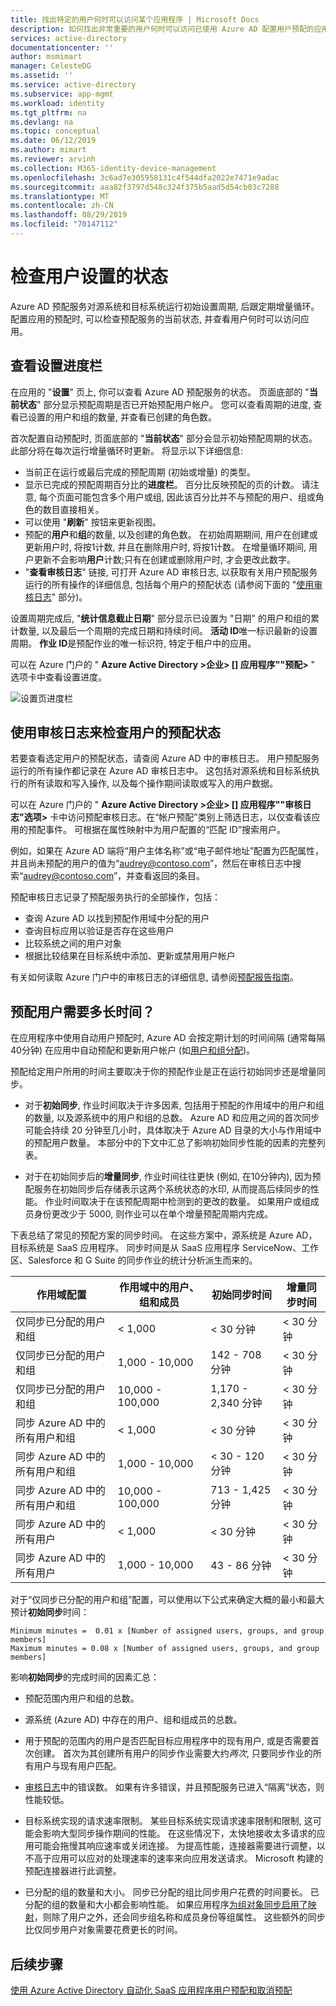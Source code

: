 ```yaml
---
title: 找出特定的用户何时可以访问某个应用程序 | Microsoft Docs
description: 如何找出非常重要的用户何时可以访问已使用 Azure AD 配置用户预配的应用程序
services: active-directory
documentationcenter: ''
author: msmimart
manager: CelesteDG
ms.assetid: ''
ms.service: active-directory
ms.subservice: app-mgmt
ms.workload: identity
ms.tgt_pltfrm: na
ms.devlang: na
ms.topic: conceptual
ms.date: 06/12/2019
ms.author: mimart
ms.reviewer: arvinh
ms.collection: M365-identity-device-management
ms.openlocfilehash: 3c6ad7e305958131c4f544dfa2022e7471e9adac
ms.sourcegitcommit: aaa82f3797d548c324f375b5aad5d54cb03c7288
ms.translationtype: MT
ms.contentlocale: zh-CN
ms.lasthandoff: 08/29/2019
ms.locfileid: "70147112"
---
```

# <a name="check-the-status-of-user-provisioning"></a>检查用户设置的状态

Azure AD 预配服务对源系统和目标系统运行初始设置周期, 后跟定期增量循环。 配置应用的预配时, 可以检查预配服务的当前状态, 并查看用户何时可以访问应用。

## <a name="view-the-provisioning-progress-bar"></a>查看设置进度栏

 在应用的 "**设置**" 页上, 你可以查看 Azure AD 预配服务的状态。 页面底部的 "**当前状态**" 部分显示预配周期是否已开始预配用户帐户。 您可以查看周期的进度, 查看已设置的用户和组的数量, 并查看已创建的角色数。

首次配置自动预配时, 页面底部的 "**当前状态**" 部分会显示初始预配周期的状态。 此部分将在每次运行增量循环时更新。 将显示以下详细信息:
- 当前正在运行或最后完成的预配周期 (初始或增量) 的类型。
- 显示已完成的预配周期百分比的**进度栏**。 百分比反映预配的页的计数。 请注意, 每个页面可能包含多个用户或组, 因此该百分比并不与预配的用户、组或角色的数目直接相关。
- 可以使用 "**刷新**" 按钮来更新视图。
- 预配的**用户**和**组**的数量, 以及创建的角色数。 在初始周期期间, 用户在创建或更新用户时, 将按1计数, 并且在删除用户时, 将按1计数。 在增量循环期间, 用户更新不会影响**用户**计数;只有在创建或删除用户时, 才会更改此数字。
- "**查看审核日志**" 链接, 可打开 Azure AD 审核日志, 以获取有关用户预配服务运行的所有操作的详细信息, 包括每个用户的预配状态 (请参阅下面的 "[使用审核日志](#use-audit-logs-to-check-a-users-provisioning-status)" 部分)。

设置周期完成后, "**统计信息截止日期**" 部分显示已设置为 "日期" 的用户和组的累计数量, 以及最后一个周期的完成日期和持续时间。 **活动 ID**唯一标识最新的设置周期。 **作业 ID**是预配作业的唯一标识符, 特定于租户中的应用。

可以在 Azure 门户的 " **Azure Active Directory &gt;企业&gt; \[\] 应用程序""预配&gt;**  " 选项卡中查看设置进度。

![设置页进度栏](media/application-provisioning-when-will-provisioning-finish-specific-user/provisioning-progress-bar-section.png)

## <a name="use-audit-logs-to-check-a-users-provisioning-status"></a>使用审核日志来检查用户的预配状态

若要查看选定用户的预配状态，请查阅 Azure AD 中的审核日志。 用户预配服务运行的所有操作都记录在 Azure AD 审核日志中。 这包括对源系统和目标系统执行的所有读取和写入操作, 以及每个操作期间读取或写入的用户数据。

可以在 Azure 门户的 " **Azure Active Directory &gt;企业&gt; \[\] 应用程序""审核日志"选项&gt;** 卡中访问预配审核日志。在“帐户预配”类别上筛选日志，以仅查看该应用的预配事件。 可根据在属性映射中为用户配置的“匹配 ID”搜索用户。 

例如，如果在 Azure AD 端将“用户主体名称”或“电子邮件地址”配置为匹配属性，并且尚未预配的用户的值为“audrey@contoso.com”，然后在审核日志中搜索“audrey@contoso.com”，并查看返回的条目。

预配审核日志记录了预配服务执行的全部操作，包括：

* 查询 Azure AD 以找到预配作用域中分配的用户
* 查询目标应用以验证是否存在这些用户
* 比较系统之间的用户对象
* 根据比较结果在目标系统中添加、更新或禁用用户帐户

有关如何读取 Azure 门户中的审核日志的详细信息, 请参阅[预配报告指南](check-status-user-account-provisioning.md)。

## <a name="how-long-will-it-take-to-provision-users"></a>预配用户需要多长时间？
在应用程序中使用自动用户预配时, Azure AD 会按定期计划的时间间隔 (通常每隔40分钟) 在应用中自动预配和更新用户帐户 (如[用户和组分配](https://docs.microsoft.com/azure/active-directory/active-directory-coreapps-assign-user-azure-portal))。

预配给定用户所用的时间主要取决于你的预配作业是正在运行初始同步还是增量同步。

- 对于**初始同步**, 作业时间取决于许多因素, 包括用于预配的作用域中的用户和组的数量, 以及源系统中的用户和组的总数。 Azure AD 和应用之间的首次同步可能会持续 20 分钟至几小时，具体取决于 Azure AD 目录的大小与作用域中的预配用户数量。 本部分中的下文中汇总了影响初始同步性能的因素的完整列表。

- 对于在初始同步后的**增量同步**, 作业时间往往更快 (例如, 在10分钟内), 因为预配服务在初始同步后存储表示这两个系统状态的水印, 从而提高后续同步的性能。 作业时间取决于在该预配周期中检测到的更改的数量。 如果用户或组成员身份更改少于 5000, 则作业可以在单个增量预配周期内完成。 

下表总结了常见的预配方案的同步时间。 在这些方案中，源系统是 Azure AD，目标系统是 SaaS 应用程序。 同步时间是从 SaaS 应用程序 ServiceNow、工作区、Salesforce 和 G Suite 的同步作业的统计分析派生而来的。


| 作用域配置 | 作用域中的用户、组和成员 | 初始同步时间 | 增量同步时间 |
| -------- | -------- | -------- | -------- |
| 仅同步已分配的用户和组 |  < 1,000 |  < 30 分钟 | < 30 分钟 |
| 仅同步已分配的用户和组 |  1,000 - 10,000 | 142 - 708 分钟 | < 30 分钟 |
| 仅同步已分配的用户和组 |   10,000 - 100,000 | 1,170 - 2,340 分钟 | < 30 分钟 |
| 同步 Azure AD 中的所有用户和组 |  < 1,000 | < 30 分钟  | < 30 分钟 |
| 同步 Azure AD 中的所有用户和组 |  1,000 - 10,000 | < 30 - 120 分钟 | < 30 分钟 |
| 同步 Azure AD 中的所有用户和组 |  10,000 - 100,000  | 713 - 1,425 分钟 | < 30 分钟 |
| 同步 Azure AD 中的所有用户|  < 1,000  | < 30 分钟 | < 30 分钟 |
| 同步 Azure AD 中的所有用户 | 1,000 - 10,000  | 43 - 86 分钟 | < 30 分钟 |


对于“仅同步已分配的用户和组”配置，可以使用以下公式来确定大概的最小和最大预计**初始同步**时间：

    Minimum minutes =  0.01 x [Number of assigned users, groups, and group members]
    Maximum minutes = 0.08 x [Number of assigned users, groups, and group members] 
    
影响**初始同步**的完成时间的因素汇总：

- 预配范围内用户和组的总数。

- 源系统 (Azure AD) 中存在的用户、组和组成员的总数。

- 用于预配的范围内的用户是否匹配目标应用程序中的现有用户, 或是否需要首次创建。 首次为其创建所有用户的同步作业需要大约*两次*, 只要同步作业的所有用户与现有用户匹配。

- [审核日志](check-status-user-account-provisioning.md)中的错误数。 如果有许多错误，并且预配服务已进入“隔离”状态，则性能较低。    

- 目标系统实现的请求速率限制。 某些目标系统实现请求速率限制和限制, 这可能会影响大型同步操作期间的性能。 在这些情况下，太快地接收太多请求的应用可能会拖慢其响应速率或关闭连接。 为提高性能，连接器需要进行调整，以不高于应用可以应对的处理速率的速率来向应用发送请求。 Microsoft 构建的预配连接器进行此调整。 

- 已分配的组的数量和大小。 同步已分配的组比同步用户花费的时间要长。 已分配的组的数量和大小都会影响性能。 如果应用程序[为组对象同步启用了映射](customize-application-attributes.md#editing-group-attribute-mappings)，则除了用户之外，还会同步组名称和成员身份等组属性。 这些额外的同步比仅同步用户对象需要花费更长的时间。

## <a name="next-steps"></a>后续步骤
[使用 Azure Active Directory 自动化 SaaS 应用程序用户预配和取消预配](https://docs.microsoft.com/azure/active-directory/active-directory-saas-app-provisioning)
